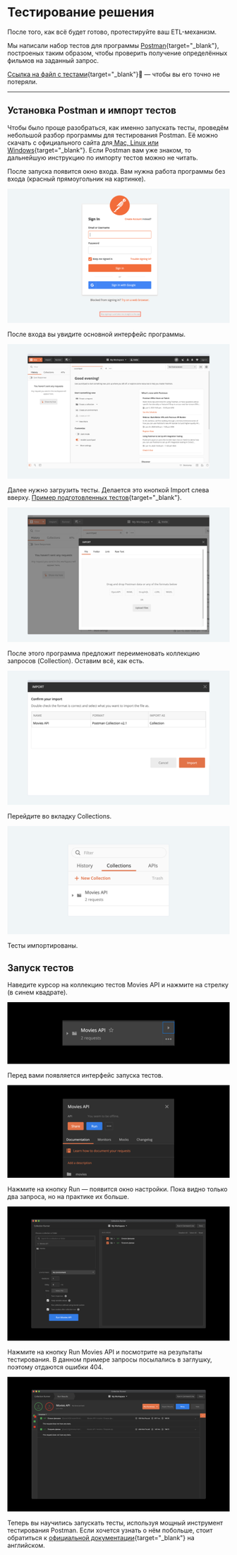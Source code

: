 # Тестирование решения

После того, как всё будет готово, протестируйте ваш ETL-механизм. 

Мы написали набор тестов для программы [Postman](https://www.postman.com/downloads/){target="_blank"}, построеных таким образом, чтобы проверить получение определённых фильмов на заданный запрос. 

[Ссылка на файл с тестами](https://code.s3.yandex.net/middle-python/learning-materials/ETLTests.json){target="_blank"}💾 — чтобы вы его точно не потеряли.

---

## Установка Postman и импорт тестов

Чтобы было проще разобраться, как именно запускать тесты, проведём небольшой разбор программы для тестирования Postman. 
Её можно скачать с официального сайта для[ Mac, Linux или Windows](https://www.postman.com/downloads/){target="_blank"}.
Если Postman вам уже знаком, то дальнейшую инструкцию по импорту тестов можно не читать.


После запуска появится окно входа. Вам нужна работа программы без входа (красный прямоугольник на картинке).

![](pictures/postman0.png)

После входа вы увидите основной интерфейс программы.

![](pictures/postman1.png)

Далее нужно загрузить тесты. Делается это кнопкой Import слева вверху. [Пример подготовленных тестов](https://code.s3.yandex.net/middle-python/learning-materials/Movies%20API.json){target="_blank"}.

![](pictures/postman2.png)

После этого программа предложит переименовать коллекцию запросов (Collection). Оставим всё, как есть.

![](pictures/postman3.png)

Перейдите во вкладку Collections.

![](pictures/postman4.png)

Тесты импортированы.

## Запуск тестов

Наведите курсор на коллекцию тестов Movies API и нажмите на стрелку (в синем квадрате).

![](pictures/postman5.png)

Перед вами появляется интерфейс запуска тестов.

![](pictures/postman6.png)

Нажмите на кнопку Run — появится окно настройки. Пока видно только два запроса, но на практике их больше.

![](pictures/postman7.png)

Нажмите на кнопку Run Movies API и посмотрите на результаты тестирования. 
В данном примере запросы посылались в заглушку, поэтому отдаются ошибки 404.

![](pictures/postman8.png)

Теперь вы научились запускать тесты, используя мощный инструмент тестирования Postman. 
Если хочется узнать о нём побольше, стоит обратиться к [официальной документации](https://learning.postman.com/docs/postman/launching-postman/introduction/){target="_blank"} на английском.